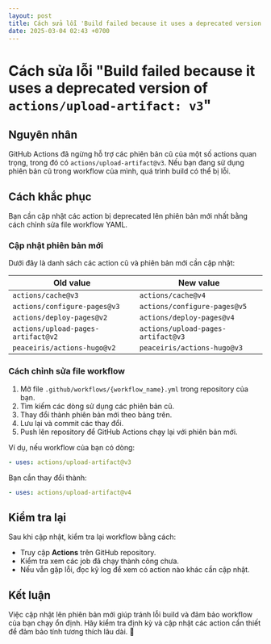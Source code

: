 ```yaml
---
layout: post
title: Cách sửa lỗi 'Build failed because it uses a deprecated version of actions/upload-artifact:: v3'
date: 2025-03-04 02:43 +0700
---
```

# Cách sửa lỗi "Build failed because it uses a deprecated version of `actions/upload-artifact: v3`"

## Nguyên nhân
GitHub Actions đã ngừng hỗ trợ các phiên bản cũ của một số actions quan trọng, trong đó có `actions/upload-artifact@v3`. Nếu bạn đang sử dụng phiên bản cũ trong workflow của mình, quá trình build có thể bị lỗi.

## Cách khắc phục
Bạn cần cập nhật các action bị deprecated lên phiên bản mới nhất bằng cách chỉnh sửa file workflow YAML.

### Cập nhật phiên bản mới
Dưới đây là danh sách các action cũ và phiên bản mới cần cập nhật:

| Old value | New value |
|-----------|----------|
| `actions/cache@v3` | `actions/cache@v4` |
| `actions/configure-pages@v3` | `actions/configure-pages@v5` |
| `actions/deploy-pages@v2` | `actions/deploy-pages@v4` |
| `actions/upload-pages-artifact@v2` | `actions/upload-pages-artifact@v3` |
| `peaceiris/actions-hugo@v2` | `peaceiris/actions-hugo@v3` |

### Cách chỉnh sửa file workflow
1. Mở file `.github/workflows/{workflow_name}.yml` trong repository của bạn.
2. Tìm kiếm các dòng sử dụng các phiên bản cũ.
3. Thay đổi thành phiên bản mới theo bảng trên.
4. Lưu lại và commit các thay đổi.
5. Push lên repository để GitHub Actions chạy lại với phiên bản mới.

Ví dụ, nếu workflow của bạn có dòng:
```yaml
- uses: actions/upload-artifact@v3
```
Bạn cần thay đổi thành:
```yaml
- uses: actions/upload-artifact@v4
```

## Kiểm tra lại
Sau khi cập nhật, kiểm tra lại workflow bằng cách:
- Truy cập **Actions** trên GitHub repository.
- Kiểm tra xem các job đã chạy thành công chưa.
- Nếu vẫn gặp lỗi, đọc kỹ log để xem có action nào khác cần cập nhật.

## Kết luận
Việc cập nhật lên phiên bản mới giúp tránh lỗi build và đảm bảo workflow của bạn chạy ổn định. Hãy kiểm tra định kỳ và cập nhật các action cần thiết để đảm bảo tính tương thích lâu dài. 🚀

